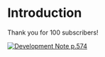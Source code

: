 # Introduction

Thank you for 100 subscribers!

[![Development Note p.574](https://img.youtube.com/vi/Hzg7fNBBKNQ/0.jpg)](https://www.youtube.com/watch?v=Hzg7fNBBKNQ)
